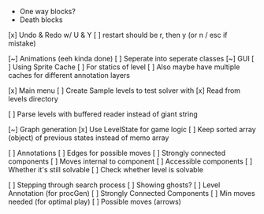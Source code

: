 - One way blocks?
- Death blocks

[x] Undo & Redo w/ U & Y 
[ ] restart should be r, then y (or n / esc if mistake)

[~] Animations (eeh kinda done)
	[ ] Seperate into seperate classes
[~] GUI
[ ] Using Sprite Cache
	[ ] For statics of level
	[ ] Also maybe have multiple caches for different annotation layers

[x] Main menu
[ ] Create Sample levels to test solver with
	[x] Read from levels directory

[ ] Parse levels with buffered reader instead of giant string

[~] Graph generation
	[x] Use LevelState for game logic
	[ ] Keep sorted array (object) of previous states instead of memo array

[ ] Annotations
	[ ] Edges for possible moves
	[ ] Strongly connected components
	[ ] Moves internal to component
	[ ] Accessible components
	[ ] Whether it's still solvable
	[ ] Check whether level is solvable

[ ] Stepping through search process
[ ] Showing ghosts?
[ ] Level Annotation (for procGen)
	[ ] Strongly Connected Components
	[ ] Min moves needed (for optimal play)
	[ ] Possible moves (arrows)

